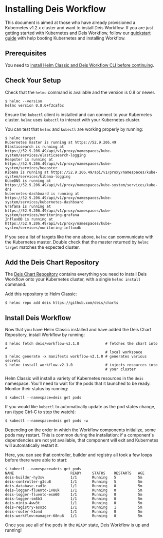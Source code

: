 # Installing Deis Workflow

This document is aimed at those who have already provisioned a Kubernetes v1.2.x cluster and want to install Deis Workflow. If
you are just getting started with Kubernetes and Deis Workflow, follow our [quickstart guide](../quickstart/index.md)
with help booting Kubernetes and installing Workflow.


## Prerequisites

You need to [install Helm Classic and Deis Workflow CLI before continuing](../quickstart/install-cli-tools.md).

## Check Your Setup

Check that the `helmc` command is available and the version is 0.8 or newer.

```
$ helmc --version
helmc version 0.8.0+f3cafbc
```

Ensure the `kubectl` client is installed and can connect to your Kubernetes cluster. `helmc` uses `kubectl` to interact
with your Kubernetes cluster.

You can test that `helmc` and `kubectl` are working properly by running:

```
$ helmc target
Kubernetes master is running at https://52.9.206.49
Elasticsearch is running at https://52.9.206.49/api/v1/proxy/namespaces/kube-system/services/elasticsearch-logging
Heapster is running at https://52.9.206.49/api/v1/proxy/namespaces/kube-system/services/heapster
Kibana is running at https://52.9.206.49/api/v1/proxy/namespaces/kube-system/services/kibana-logging
KubeDNS is running at https://52.9.206.49/api/v1/proxy/namespaces/kube-system/services/kube-dns
kubernetes-dashboard is running at https://52.9.206.49/api/v1/proxy/namespaces/kube-system/services/kubernetes-dashboard
Grafana is running at https://52.9.206.49/api/v1/proxy/namespaces/kube-system/services/monitoring-grafana
InfluxDB is running at https://52.9.206.49/api/v1/proxy/namespaces/kube-system/services/monitoring-influxdb
```

If you see a list of targets like the one above, `helmc` can communicate with the Kubernetes master. Double check that
the master returned by `helmc target` matches the expected cluster.

## Add the Deis Chart Repository

The [Deis Chart Repository](https://github.com/deis/charts) contains everything you need to install Deis Workflow onto
your Kubernetes cluster, with a single `helmc install` command.

Add this repository to Helm Classic:

```
$ helmc repo add deis https://github.com/deis/charts
```

## Install Deis Workflow

Now that you have Helm Classic installed and have added the Deis Chart Repository, install Workflow by running:

```
$ helmc fetch deis/workflow-v2.1.0            # fetches the chart into a
                                              # local workspace
$ helmc generate -x manifests workflow-v2.1.0 # generates various secrets
$ helmc install workflow-v2.1.0               # injects resources into
                                              # your cluster
```

Helm Classic will install a variety of Kubernetes resources in the `deis` namespace.
You'll need to wait for the pods that it launched to be ready. Monitor their status
by running:

```
$ kubectl --namespace=deis get pods
```

If you would like `kubectl` to automatically update as the pod states change, run (type Ctrl-C to stop the watch):
```
$ kubectl --namespace=deis get pods -w
```

Depending on the order in which the Workflow components initialize, some pods may restart. This is common during the
installation: if a component's dependencies are not yet available, that component will exit and Kubernetes will
automatically restart it.

Here, you can see that controller, builder and registry all took a few loops before there were able to start:
```
$ kubectl --namespace=deis get pods
NAME                          READY     STATUS    RESTARTS   AGE
deis-builder-hy3xv            1/1       Running   5          5m
deis-controller-g3cu8         1/1       Running   5          5m
deis-database-rad1o           1/1       Running   0          5m
deis-logger-fluentd-1v8uk     1/1       Running   0          5m
deis-logger-fluentd-esm60     1/1       Running   0          5m
deis-logger-sm8b3             1/1       Running   0          5m
deis-minio-4ww3t              1/1       Running   0          5m
deis-registry-asozo           1/1       Running   1          5m
deis-router-k1ond             1/1       Running   0          5m
deis-workflow-manager-68nu6   1/1       Running   0          5m
```

Once you see all of the pods in the `READY` state, Deis Workflow is up and running!
